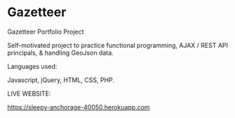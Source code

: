 # Gazetteer

Gazetteer Portfolio Project

Self-motivated project to practice functional programming, AJAX / REST API principals, & handling GeoJson data.

Languages used:

Javascript, jQuery,  HTML, CSS, PHP.

LIVE WEBSITE:

https://sleepy-anchorage-40050.herokuapp.com

